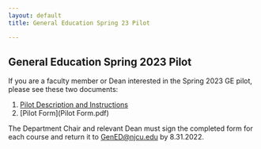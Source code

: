 ```yaml
---
layout: default
title: General Education Spring 23 Pilot

---
```


## General Education Spring 2023 Pilot

If you are a faculty member or Dean interested in the Spring 2023 GE pilot, please see these two documents: 

1. [Pilot Description and Instructions](Instructions.pdf)
2. [Pilot Form](Pilot Form.pdf)

The Department Chair and relevant Dean must sign the completed form for each course and return it to GenED@njcu.edu by 8.31.2022. 

